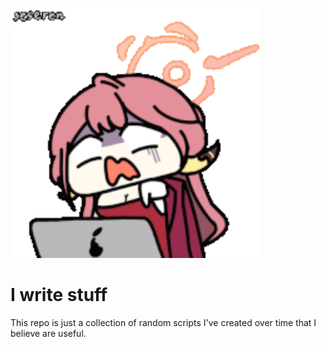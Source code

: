 <p align="left"> 
    <img src="aru_laptop.gif" width="400"/> 
</p>

# I write stuff
This repo is just a collection of random scripts I've created over time that I believe are useful.

